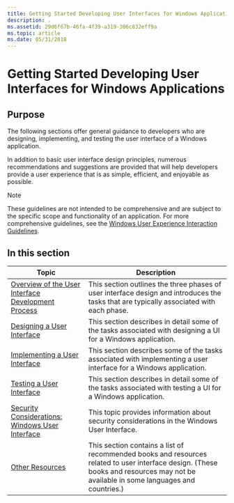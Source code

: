```yaml
---
title: Getting Started Developing User Interfaces for Windows Applications
description: .
ms.assetid: 29d6f67b-46fa-4f39-a319-306c832eff9a
ms.topic: article
ms.date: 05/31/2018
---
```


# Getting Started Developing User Interfaces for Windows Applications

## Purpose

The following sections offer general guidance to developers who are designing, implementing, and testing the user interface of a Windows application.

In addition to basic user interface design principles, numerous recommendations and suggestions are provided that will help developers provide a user experience that is as simple, efficient, and enjoyable as possible.

> [!Note]  
> These guidelines are not intended to be comprehensive and are subject to the specific scope and functionality of an application. For more comprehensive guidelines, see the [Windows User Experience Interaction Guidelines](https://go.microsoft.com/fwlink/p/?linkid=248695).

 

## In this section



| Topic                                                                            | Description                                                                                                                                                                                     |
|----------------------------------------------------------------------------------|-------------------------------------------------------------------------------------------------------------------------------------------------------------------------------------------------|
| [Overview of the User Interface Development Process](the-process.md)<br/> | This section outlines the three phases of user interface design and introduces the tasks that are typically associated with each phase.<br/>                                              |
| [Designing a User Interface](designing-a-user-interface.md)<br/>          | This section describes in detail some of the tasks associated with designing a UI for a Windows application.<br/>                                                                         |
| [Implementing a User Interface](implementing-a-user-interface.md)<br/>    | This section describes some of the tasks associated with implementing a user interface for a Windows application.<br/>                                                                    |
| [Testing a User Interface](testing-a-user-interface.md)<br/>              | This section describes in detail some of the tasks associated with testing a UI for a Windows application.<br/>                                                                           |
| [Security Considerations: Windows User Interface](sec-ui.md)<br/>         | This topic provides information about security considerations in the Windows User Interface.<br/>                                                                                         |
| [Other Resources](other-resources.md)<br/>                                | This section contains a list of recommended books and resources related to user interface design. (These books and resources may not be available in some languages and countries.) <br/> |



 

 

 





